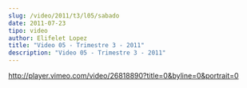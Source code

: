 ```yaml
---
slug: /video/2011/t3/l05/sabado
date: 2011-07-23
tipo: video
author: Elifelet Lopez
title: "Video 05 - Trimestre 3 - 2011"
description: "Video 05 - Trimestre 3 - 2011"
---
```


http://player.vimeo.com/video/26818890?title=0&byline=0&portrait=0
